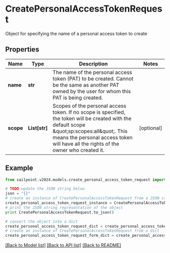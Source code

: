 # CreatePersonalAccessTokenRequest

Object for specifying the name of a personal access token to create

## Properties

Name | Type | Description | Notes
------------ | ------------- | ------------- | -------------
**name** | **str** | The name of the personal access token (PAT) to be created. Cannot be the same as another PAT owned by the user for whom this PAT is being created. | 
**scope** | **List[str]** | Scopes of the personal  access token. If no scope is specified, the token will be created with the default scope \&quot;sp:scopes:all\&quot;. This means the personal access token will have all the rights of the owner who created it. | [optional] 

## Example

```python
from sailpoint.v2024.models.create_personal_access_token_request import CreatePersonalAccessTokenRequest

# TODO update the JSON string below
json = "{}"
# create an instance of CreatePersonalAccessTokenRequest from a JSON string
create_personal_access_token_request_instance = CreatePersonalAccessTokenRequest.from_json(json)
# print the JSON string representation of the object
print CreatePersonalAccessTokenRequest.to_json()

# convert the object into a dict
create_personal_access_token_request_dict = create_personal_access_token_request_instance.to_dict()
# create an instance of CreatePersonalAccessTokenRequest from a dict
create_personal_access_token_request_form_dict = create_personal_access_token_request.from_dict(create_personal_access_token_request_dict)
```
[[Back to Model list]](../README.md#documentation-for-models) [[Back to API list]](../README.md#documentation-for-api-endpoints) [[Back to README]](../README.md)


